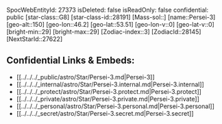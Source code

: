 ﻿---
location: [53.51,-46.2,150]
type: Star
tags:
- astro/Star

---
SpocWebEntityId: 27373
isDeleted: false
isReadOnly: false
confidential: public
[star-class::G8]
[star-class-id::28191]
[Mass-sol::]
[name::Persei-3]
[geo-alt::150]
[geo-lon::46.2]
[geo-lat::53.51]
[geo-lon-v::0]
[geo-lat-v::0]
[bright-min::29]
[bright-max::29]
[Zodiac-index::3]
[ZodiacId::28145]
[NextStarId::27622]



## Confidential Links & Embeds: 
- [[../../../_public/astro/Star/Persei-3.md|Persei-3]] 
- [[../../../_internal/astro/Star/Persei-3.internal.md|Persei-3.internal]] 
- [[../../../_protect/astro/Star/Persei-3.protect.md|Persei-3.protect]] 
- [[../../../_private/astro/Star/Persei-3.private.md|Persei-3.private]] 
- [[../../../_personal/astro/Star/Persei-3.personal.md|Persei-3.personal]] 
- [[../../../_secret/astro/Star/Persei-3.secret.md|Persei-3.secret]] 
